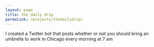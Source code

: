 ```yaml
---
layout: page
title: the daily drip
permalink: /projects/thedailydrip/
---
```


I created a Twitter bot that posts whether or not you should bring an umbrella to work in Chicago every morning at 7 am
